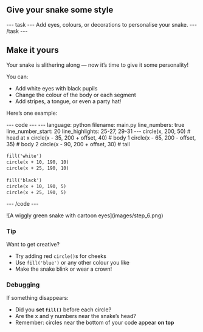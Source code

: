 <h2 class="c-project-heading--task">Give your snake some style</h2>
--- task ---
Add eyes, colours, or decorations to personalise your snake.
--- /task ---

<h2 class="c-project-heading--explainer">Make it yours</h2>

Your snake is slithering along — now it’s time to give it some personality!

You can:
- Add white eyes with black pupils
- Change the colour of the body or each segment
- Add stripes, a tongue, or even a party hat!

Here’s one example:

<div class="c-project-code">
--- code ---
---
language: python
filename: main.py
line_numbers: true
line_number_start: 20
line_highlights: 25-27, 29-31
---
    circle(x, 200, 50)               # head at x
    circle(x - 35, 200 + offset, 40) # body 1
    circle(x - 65, 200 - offset, 35) # body 2
    circle(x - 90, 200 + offset, 30) # tail

    fill('white')
    circle(x + 10, 190, 10)
    circle(x + 25, 190, 10)

    fill('black')
    circle(x + 10, 190, 5)
    circle(x + 25, 190, 5)
--- /code ---
</div>

<div class="c-project-output">
![A wiggly green snake with cartoon eyes](images/step_6.png)
</div>

<div class="c-project-callout c-project-callout--tip">

### Tip

Want to get creative?
- Try adding red `circle()`s for cheeks
- Use `fill('blue')` or any other colour you like
- Make the snake blink or wear a crown!

</div>

<div class="c-project-callout c-project-callout--debug">

### Debugging

If something disappears:<br />
- Did you **set `fill()`** before each circle?<br />
- Are the x and y numbers near the snake’s head?<br />
- Remember: circles near the bottom of your code appear **on top**

</div>
